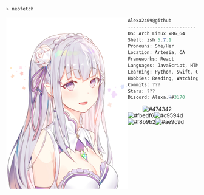 ```zsh
> neofetch
```

<img align="left" src="avatar.png" alt="Bakaguya made by レヴィノス (https://www.pixiv.net/en/artworks/80962527)" width="320" /> 

```csharp
Alexa2409@github
-------------------------
OS: Arch Linux x86_64
Shell: zsh 5.7.1
Pronouns: She/Her
Location: Artesia, CA
Frameworks: React
Languages: JavaScript, HTML, CSS
Learning: Python, Swift, CPP
Hobbies: Reading, Watching, Gaming
Commits: ???
Stars: ???
Discord: Alexa.H#3170
```
<p align="left">
  &nbsp; &nbsp; &nbsp; &nbsp; &nbsp;
  <img alt="#474342" src="https://via.placeholder.com/15/474342/000000?text=+" width="25" height="20" /><img alt="#fbedf6" src="https://via.placeholder.com/15/fbedf6/000000?text=+" width="25" height="20" /><img alt="#c9594d" src="https://via.placeholder.com/15/c9594d/000000?text=+" width="25" height="20" /><img alt="#f8b9b2" src="https://via.placeholder.com/15/f8b9b2/000000?text=+" width="25" height="20" /><img alt="#ae9c9d" src="https://via.placeholder.com/15/ae9c9d/000000?text=+" width="25" height="20" />
</p>
